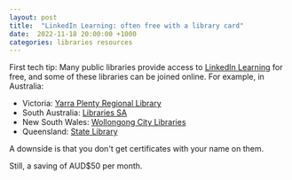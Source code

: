 ```yaml
---
layout: post
title:  "LinkedIn Learning: often free with a library card"
date:  2022-11-18 20:00:00 +1000
categories: libraries resources
---
```


First tech tip: Many public libraries provide access to [LinkedIn Learning](https://www.linkedin.com/learning/) for free, and some of these libraries can be joined online.  For example, in Australia:

- Victoria: [Yarra Plenty Regional Library](https://www.yprl.vic.gov.au/)
- South Australia: [Libraries SA](https://www.libraries.sa.gov.au/custom/web/selfreg.html)
- New South Wales: [Wollongong City Libraries](https://www.wollongong.nsw.gov.au/library)
- Queensland: [State Library](https://www.slq.qld.gov.au)

A downside is that you don't get certificates with your name on them.

Still, a saving of AUD$50 per month.